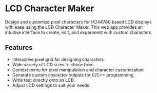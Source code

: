 # LCD Character Maker

Design and customize pixel characters for HD44780 based LCD displays with ease using the LCD Character Maker. This web app provides an intuitive interface to create, edit, and experiment with custom characters.

## Features

- Interactive pixel grid for designing characters.
- Wide variety of LCD sizes to chose from.
- Context menu for pixel manipulation and character customization.
- Generate custom character outputs for C/C++ programming.
- Write text directly onto an LCD.
- Adjust LCD settings to suit your needs.
